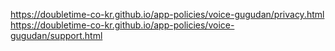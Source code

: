 

https://doubletime-co-kr.github.io/app-policies/voice-gugudan/privacy.html
https://doubletime-co-kr.github.io/app-policies/voice-gugudan/support.html
